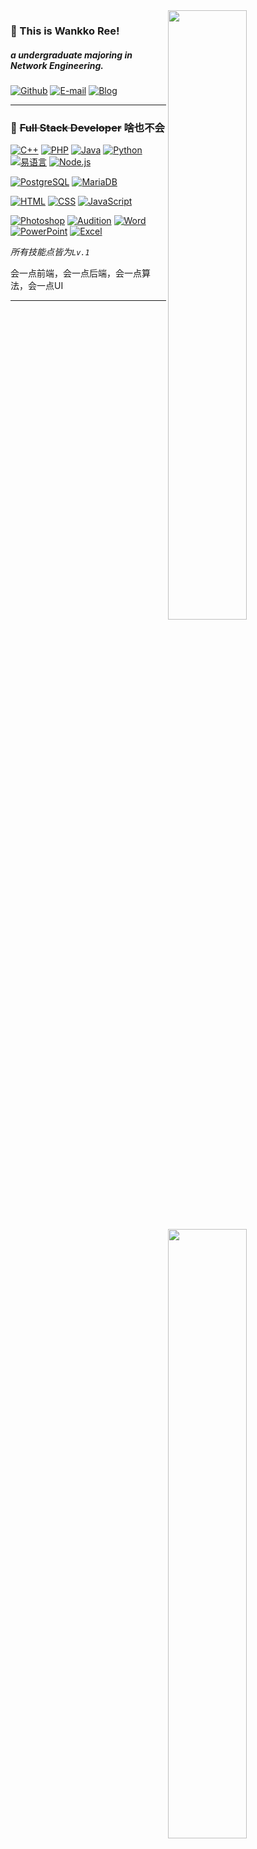<img width="50%" align="right" src="https://github-readme-stats.vercel.app/api?username=WankkoRee&show_icons=true&bg_color=30,e96443,904e95&title_color=fff&text_color=fff" />

### 👋 This is Wankko Ree!
##### a undergraduate majoring in Network Engineering.

[![Github](https://img.shields.io/badge/-Github-000?style=flat&logo=Github&logoColor=white)](https://github.com/WankkoRee)
[![E-mail](https://img.shields.io/badge/-Email-FFE01B?style=flat&logo=mail.ru&logoColor=black)](mailto:wkr@wkr.moe)
[![Blog](https://img.shields.io/badge/-Blog-blue?style=flat&logo=wordpress&logoColor=white)](https://www.wkr.moe)

---

<img width="50%" align="right" src="https://github-readme-stats-taupe-two.vercel.app/api/wakatime?username=wankkoree&langs_count=4&bg_color=30,e96443,904e95&title_color=fff&text_color=fff" />

### 🔧 ~~Full Stack Developer~~ 啥也不会

[![C++](https://img.shields.io/badge/-C++-00599C?style=flat&logo=c%2B%2B&logoColor=white)](#)
[![PHP](https://img.shields.io/badge/-PHP-777BB4?style=flat&logo=php&logoColor=white)](#)
[![Java](https://img.shields.io/badge/-Java-007396?style=flat&logo=java&logoColor=white)](#)
[![Python](https://img.shields.io/badge/-Python-3776AB?style=flat&logo=python&logoColor=white)](#)
[![易语言](https://img.shields.io/badge/-易语言-F00?style=flat&logo=&logoColor=white)](#)
[![Node.js](https://img.shields.io/badge/-Node.js-339933?style=flat&logo=nodedotjs&logoColor=white)](#)

[![PostgreSQL](https://img.shields.io/badge/-PostgreSQL-336791?style=flat&logo=postgresql&logoColor=white)](#)
[![MariaDB](https://img.shields.io/badge/-MariaDB-003545?style=flat&logo=mariadb&logoColor=white)](#)

[![HTML](https://img.shields.io/badge/-HTML-E34F26?style=flat&logo=html5&logoColor=white)](#)
[![CSS](https://img.shields.io/badge/-CSS-1572B6?style=flat&logo=css3&logoColor=white)](#)
[![JavaScript](https://img.shields.io/badge/-JavaScript-F7DF1E?style=flat&logo=javascript&logoColor=black)](#)

[![Photoshop](https://img.shields.io/badge/-Photoshop-00c8f9?style=flat&logo=adobe%20photoshop&logoColor=white)](#)
[![Audition](https://img.shields.io/badge/-Audition-0dddb8?style=flat&logo=adobe%20audition&logoColor=white)](#)
[![Word](https://img.shields.io/badge/-Word-2B579A?style=flat&logo=microsoft%20word&logoColor=white)](#)
[![PowerPoint](https://img.shields.io/badge/-PowerPoint-B7472A?style=flat&logo=microsoft%20powerpoint&logoColor=white)](#)
[![Excel](https://img.shields.io/badge/-Excel-217346?style=flat&logo=microsoft%20excel&logoColor=white)](#)

*所有技能点皆为`Lv.1`*

会一点前端，会一点后端，会一点算法，会一点UI

---
